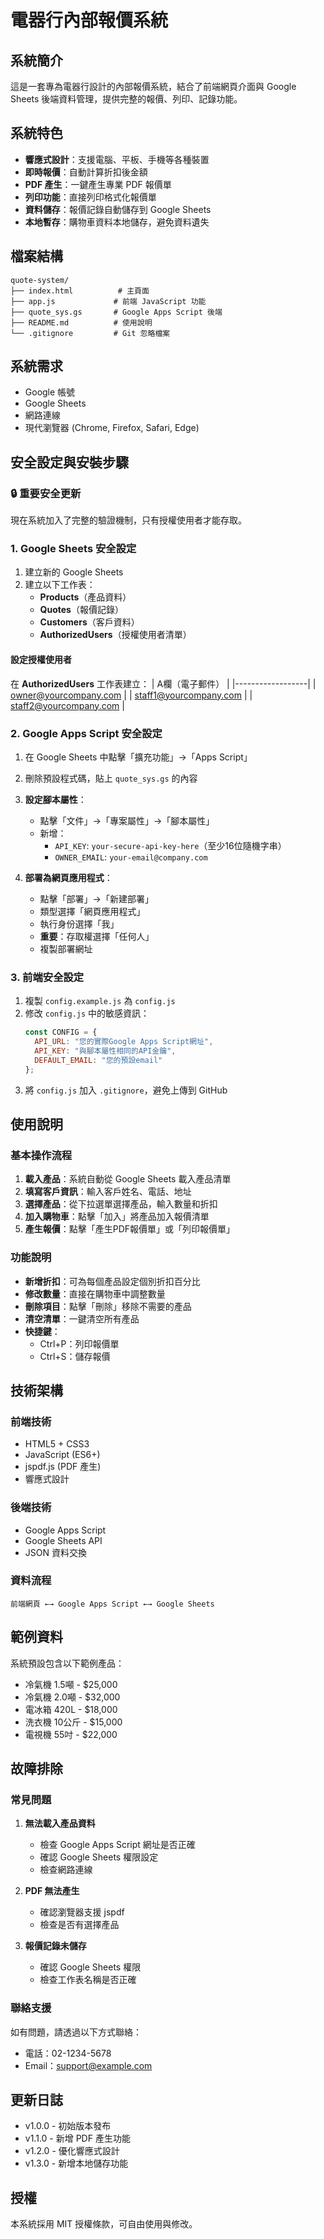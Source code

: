# 電器行內部報價系統

## 系統簡介
這是一套專為電器行設計的內部報價系統，結合了前端網頁介面與 Google Sheets 後端資料管理，提供完整的報價、列印、記錄功能。

## 系統特色
- **響應式設計**：支援電腦、平板、手機等各種裝置
- **即時報價**：自動計算折扣後金額
- **PDF 產生**：一鍵產生專業 PDF 報價單
- **列印功能**：直接列印格式化報價單
- **資料儲存**：報價記錄自動儲存到 Google Sheets
- **本地暫存**：購物車資料本地儲存，避免資料遺失

## 檔案結構
```
quote-system/
├── index.html          # 主頁面
├── app.js             # 前端 JavaScript 功能
├── quote_sys.gs       # Google Apps Script 後端
├── README.md          # 使用說明
└── .gitignore         # Git 忽略檔案
```

## 系統需求
- Google 帳號
- Google Sheets
- 網路連線
- 現代瀏覽器 (Chrome, Firefox, Safari, Edge)

## 安全設定與安裝步驟

### 🔒 重要安全更新
現在系統加入了完整的驗證機制，只有授權使用者才能存取。

### 1. Google Sheets 安全設定
1. 建立新的 Google Sheets
2. 建立以下工作表：
   - **Products**（產品資料）
   - **Quotes**（報價記錄）
   - **Customers**（客戶資料）
   - **AuthorizedUsers**（授權使用者清單）

#### 設定授權使用者
在 **AuthorizedUsers** 工作表建立：
| A欄（電子郵件） |
|------------------|
| owner@yourcompany.com |
| staff1@yourcompany.com |
| staff2@yourcompany.com |

### 2. Google Apps Script 安全設定
1. 在 Google Sheets 中點擊「擴充功能」→「Apps Script」
2. 刪除預設程式碼，貼上 `quote_sys.gs` 的內容
3. **設定腳本屬性**：
   - 點擊「文件」→「專案屬性」→「腳本屬性」
   - 新增：
     - `API_KEY`: `your-secure-api-key-here`（至少16位隨機字串）
     - `OWNER_EMAIL`: `your-email@company.com`

4. **部署為網頁應用程式**：
   - 點擊「部署」→「新建部署」
   - 類型選擇「網頁應用程式」
   - 執行身份選擇「我」
   - **重要**：存取權選擇「任何人」
   - 複製部署網址

### 3. 前端安全設定
1. 複製 `config.example.js` 為 `config.js`
2. 修改 `config.js` 中的敏感資訊：
   ```javascript
   const CONFIG = {
     API_URL: "您的實際Google Apps Script網址",
     API_KEY: "與腳本屬性相同的API金鑰",
     DEFAULT_EMAIL: "您的預設email"
   };
   ```
3. 將 `config.js` 加入 `.gitignore`，避免上傳到 GitHub

## 使用說明

### 基本操作流程
1. **載入產品**：系統自動從 Google Sheets 載入產品清單
2. **填寫客戶資訊**：輸入客戶姓名、電話、地址
3. **選擇產品**：從下拉選單選擇產品，輸入數量和折扣
4. **加入購物車**：點擊「加入」將產品加入報價清單
5. **產生報價**：點擊「產生PDF報價單」或「列印報價單」

### 功能說明
- **新增折扣**：可為每個產品設定個別折扣百分比
- **修改數量**：直接在購物車中調整數量
- **刪除項目**：點擊「刪除」移除不需要的產品
- **清空清單**：一鍵清空所有產品
- **快捷鍵**：
  - Ctrl+P：列印報價單
  - Ctrl+S：儲存報價

## 技術架構

### 前端技術
- HTML5 + CSS3
- JavaScript (ES6+)
- jspdf.js (PDF 產生)
- 響應式設計

### 後端技術
- Google Apps Script
- Google Sheets API
- JSON 資料交換

### 資料流程
```
前端網頁 ←→ Google Apps Script ←→ Google Sheets
```

## 範例資料
系統預設包含以下範例產品：
- 冷氣機 1.5噸 - $25,000
- 冷氣機 2.0噸 - $32,000
- 電冰箱 420L - $18,000
- 洗衣機 10公斤 - $15,000
- 電視機 55吋 - $22,000

## 故障排除

### 常見問題
1. **無法載入產品資料**
   - 檢查 Google Apps Script 網址是否正確
   - 確認 Google Sheets 權限設定
   - 檢查網路連線

2. **PDF 無法產生**
   - 確認瀏覽器支援 jspdf
   - 檢查是否有選擇產品

3. **報價記錄未儲存**
   - 確認 Google Sheets 權限
   - 檢查工作表名稱是否正確

### 聯絡支援
如有問題，請透過以下方式聯絡：
- 電話：02-1234-5678
- Email：support@example.com

## 更新日誌
- v1.0.0 - 初始版本發布
- v1.1.0 - 新增 PDF 產生功能
- v1.2.0 - 優化響應式設計
- v1.3.0 - 新增本地儲存功能

## 授權
本系統採用 MIT 授權條款，可自由使用與修改。